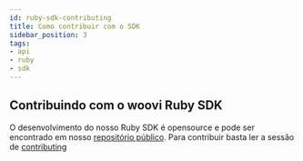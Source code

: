 ```yaml
---
id: ruby-sdk-contributing
title: Como contribuir com o SDK
sidebar_position: 3
tags:
- api
- ruby
- sdk
---
```


## Contribuindo com o woovi Ruby SDK
O desenvolvimento do nosso Ruby SDK é opensource e pode ser encontrado em nosso [repositório público](https://github.com/Open-Pix/ruby-sdk). Para contribuir basta ler a sessão de [contributing](https://github.com/Open-Pix/ruby-sdk#contributing)